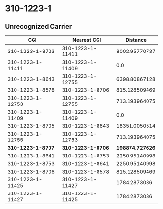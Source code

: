 # 310-1223-1
## Unrecognized Carrier


| CGI | Nearest CGI | Distance |
|-----|-------------|----------|
| 310-1223-1-8723 | 310-1223-1-11411 | 8002.95770737 |
| 310-1223-1-11411 | 310-1223-1-11409 | 0.0 |
| 310-1223-1-8643 | 310-1223-1-12755 | 6398.80867128 |
| 310-1223-1-8578 | 310-1223-1-8706 | 815.128509469 |
| 310-1223-1-12753 | 310-1223-1-12755 | 713.193964075 |
| 310-1223-1-11409 | 310-1223-1-11409 | 0.0 |
| 310-1223-1-8705 | 310-1223-1-8643 | 18351.0050514 |
| 310-1223-1-12755 | 310-1223-1-12753 | 713.193964075 |
| **310-1223-1-8707** | **310-1223-1-8706** | **198874.727626** |
| 310-1223-1-8641 | 310-1223-1-8753 | 2250.95140998 |
| 310-1223-1-8753 | 310-1223-1-8641 | 2250.95140998 |
| 310-1223-1-8706 | 310-1223-1-8578 | 815.128509469 |
| 310-1223-1-11425 | 310-1223-1-11427 | 1784.2873036 |
| 310-1223-1-11427 | 310-1223-1-11425 | 1784.2873036 |
